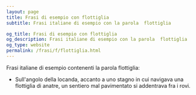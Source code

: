 ```yaml
---
layout: page
title: Frasi di esempio con flottiglia 
subtitle: Frasi italiane di esempio con la parola  flottiglia

og_title: Frasi di esempio con flottiglia 
og_description: Frasi italiane di esempio con la parola  flottiglia
og_type: website
permalink: /frasi/f/flottiglia.html
---
```


Frasi italiane di esempio contenenti la parola flottiglia:


- Sull'angolo della locanda, accanto a uno stagno in cui navigava una flottiglia di anatre, un sentiero mal pavimentato si addentrava fra i rovi.
